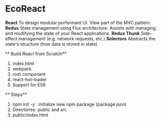 # EcoReact

**React** To design modular porformant UI. View part of the MVC pattern.
**Redux** State management using Flux architecture. Assists with managing and modifying the state of your React applications.
**Redux Thunk** Side-effect management (e.g. network requests, etc.)
**Selectors** Abstracts the state's structure (how data is stored in state)

** Build React from Scratch**
1. index.html
2. webpack
3. root component
4. react-hot-loader
5. Support for ES6

** Steps**
1. npm init -y : initialize new npm package (package.json)
2. Directories: public and src
3. public/index.html

